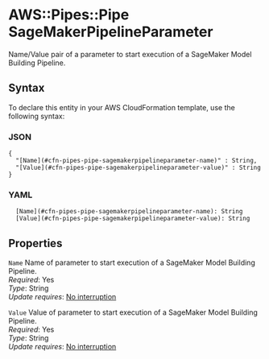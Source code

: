 # AWS::Pipes::Pipe SageMakerPipelineParameter<a name="aws-properties-pipes-pipe-sagemakerpipelineparameter"></a>

Name/Value pair of a parameter to start execution of a SageMaker Model Building Pipeline\.

## Syntax<a name="aws-properties-pipes-pipe-sagemakerpipelineparameter-syntax"></a>

To declare this entity in your AWS CloudFormation template, use the following syntax:

### JSON<a name="aws-properties-pipes-pipe-sagemakerpipelineparameter-syntax.json"></a>

```
{
  "[Name](#cfn-pipes-pipe-sagemakerpipelineparameter-name)" : String,
  "[Value](#cfn-pipes-pipe-sagemakerpipelineparameter-value)" : String
}
```

### YAML<a name="aws-properties-pipes-pipe-sagemakerpipelineparameter-syntax.yaml"></a>

```
  [Name](#cfn-pipes-pipe-sagemakerpipelineparameter-name): String
  [Value](#cfn-pipes-pipe-sagemakerpipelineparameter-value): String
```

## Properties<a name="aws-properties-pipes-pipe-sagemakerpipelineparameter-properties"></a>

`Name`  <a name="cfn-pipes-pipe-sagemakerpipelineparameter-name"></a>
Name of parameter to start execution of a SageMaker Model Building Pipeline\.  
*Required*: Yes  
*Type*: String  
*Update requires*: [No interruption](https://docs.aws.amazon.com/AWSCloudFormation/latest/UserGuide/using-cfn-updating-stacks-update-behaviors.html#update-no-interrupt)

`Value`  <a name="cfn-pipes-pipe-sagemakerpipelineparameter-value"></a>
Value of parameter to start execution of a SageMaker Model Building Pipeline\.  
*Required*: Yes  
*Type*: String  
*Update requires*: [No interruption](https://docs.aws.amazon.com/AWSCloudFormation/latest/UserGuide/using-cfn-updating-stacks-update-behaviors.html#update-no-interrupt)
